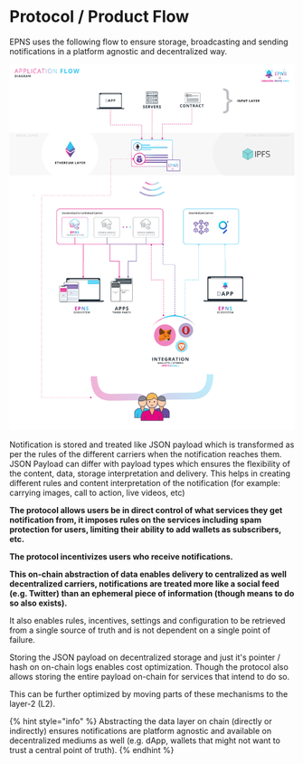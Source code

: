 # Protocol / Product Flow

EPNS uses the following flow to ensure storage, broadcasting and sending notifications in a platform agnostic and decentralized way.

![High Level Application Flow of EPNS protocol / product](../../.gitbook/assets/highleveldefi.jpg)

Notification is stored and treated like JSON payload which is transformed as per the rules of the different carriers when the notification reaches them. JSON Payload can differ with payload types which ensures the flexibility of the content, data, storage interpretation and delivery. This helps in creating different rules and content interpretation of the notification \(for example: carrying images, call to action, live videos, etc\)

**The protocol allows users be in direct control of what services they get notification from, it imposes rules on the services including spam protection for users, limiting their ability to add wallets as subscribers, etc.**

**The protocol incentivizes users who receive notifications.**

**This on-chain abstraction of data enables delivery to centralized as well decentralized carriers, notifications are treated more like a social feed \(e.g. Twitter\) than an ephemeral piece of information \(though means to do so also exists\).** 

It also enables rules, incentives, settings and configuration to be retrieved from a single source of truth and is not dependent on a single point of failure.

Storing the JSON payload on decentralized storage and just it's pointer / hash on on-chain logs enables cost optimization. Though the protocol also allows storing the entire payload on-chain for services that intend to do so.

This can be further optimized by moving parts of these mechanisms to the layer-2 \(L2\).

{% hint style="info" %}
Abstracting the data layer on chain \(directly or indirectly\) ensures notifications are platform agnostic and available on decentralized mediums as well \(e.g. dApp, wallets that might not want to trust a central point of truth\).
{% endhint %}

